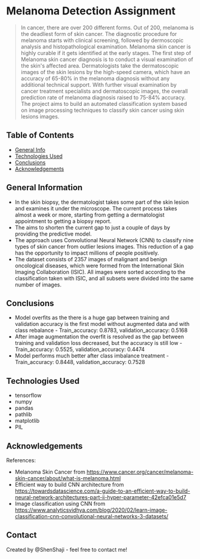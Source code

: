 # Melanoma Detection Assignment
> In cancer, there are over 200 different forms. Out of 200, melanoma is the deadliest form of skin cancer. The diagnostic procedure for melanoma starts with clinical screening, followed by dermoscopic analysis and histopathological examination. Melanoma skin cancer is highly curable if it gets identified at the early stages. The first step of Melanoma skin cancer diagnosis is to conduct a visual examination of the skin's affected area. Dermatologists take the dermatoscopic images of the skin lesions by the high-speed camera, which have an accuracy of 65-80% in the melanoma diagnosis without any additional technical support. With further visual examination by cancer treatment specialists and dermatoscopic images, the overall prediction rate of melanoma diagnosis raised to 75-84% accuracy. The project aims to build an automated classification system based on image processing techniques to classify skin cancer using skin lesions images.


## Table of Contents
* [General Info](#general-information)
* [Technologies Used](#technologies-used)
* [Conclusions](#conclusions)
* [Acknowledgements](#acknowledgements)

<!-- You can include any other section that is pertinent to your problem -->

## General Information
- In the skin biopsy, the dermatologist takes some part of the skin lesion and examines it under the microscope. The current process takes almost a week or more, starting from getting a dermatologist appointment to getting a biopsy report.
- The aims to shorten the current gap to just a couple of days by providing the predictive model.
- The approach uses Convolutional Neural Network (CNN) to classify nine types of skin cancer from outlier lesions images. This reduction of a gap has the opportunity to impact millions of people positively.
- The dataset consists of 2357 images of malignant and benign oncological diseases, which were formed from the International Skin Imaging Collaboration (ISIC). All images were sorted according to the classification taken with ISIC, and all subsets were divided into the same number of images.

<!-- You don't have to answer all the questions - just the ones relevant to your project. -->

## Conclusions
- Model overfits as the there is a huge gap between training and validation accuracy is the first model without augmented data and with class rebalance - Train_accuracy: 0.8783, validation_accuracy: 0.5168
- After image augmentation the overfit is resolved as the gap between training and validation loss decreased, but the accuracy is still low - Train_accuracy: 0.5525, validation_accuracy: 0.4474
- Model performs much better after class imbalance treatment - Train_accuracy: 0.8448, validation_accuracy: 0.7528

<!-- You don't have to answer all the questions - just the ones relevant to your project. -->


## Technologies Used
- tensorflow
- numpy
- pandas
- pathlib
- matplotlib
- PIL

<!-- As the libraries versions keep on changing, it is recommended to mention the version of library used in this project -->

## Acknowledgements
References:
- Melanoma Skin Cancer from https://www.cancer.org/cancer/melanoma-skin-cancer/about/what-is-melanoma.html
- Efficient way to build CNN architecture from https://towardsdatascience.com/a-guide-to-an-efficient-way-to-build-neural-network-architectures-part-ii-hyper-parameter-42efca01e5d7
- Image classification using CNN from https://www.analyticsvidhya.com/blog/2020/02/learn-image-classification-cnn-convolutional-neural-networks-3-datasets/


## Contact
Created by @ShenShaji - feel free to contact me!


<!-- Optional -->
<!-- ## License -->
<!-- This project is open source and available under the [... License](). -->

<!-- You don't have to include all sections - just the one's relevant to your project -->
